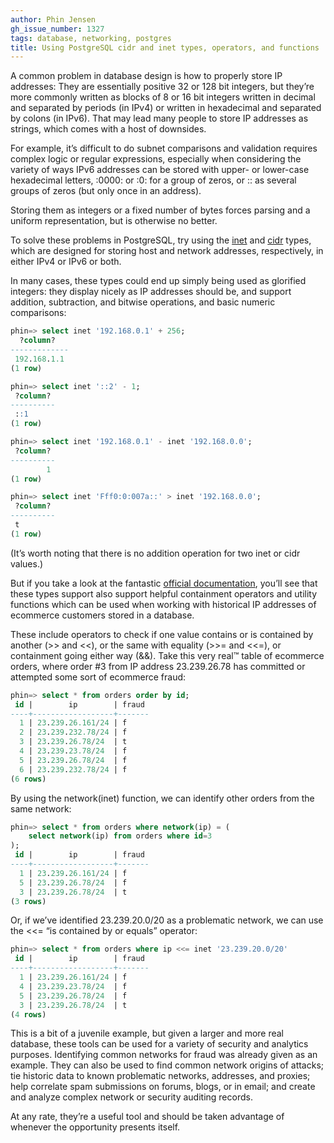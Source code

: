 ```yaml
---
author: Phin Jensen
gh_issue_number: 1327
tags: database, networking, postgres
title: Using PostgreSQL cidr and inet types, operators, and functions
---
```




A common problem in database design is how to properly store IP addresses: They are essentially positive 32 or 128 bit integers, but they’re more commonly written as blocks of 8 or 16 bit integers written in decimal and separated by periods (in IPv4) or written in hexadecimal and separated by colons (in IPv6). That may lead many people to store IP addresses as strings, which comes with a host of downsides.

For example, it’s difficult to do subnet comparisons and validation requires complex logic or regular expressions, especially when considering the variety of ways IPv6 addresses can be stored with upper- or lower-case hexadecimal letters, :0000: or :0: for a group of zeros, or :: as several groups of zeros (but only once in an address).

Storing them as integers or a fixed number of bytes forces parsing and a uniform representation, but is otherwise no better.

To solve these problems in PostgreSQL, try using the [inet](https://www.postgresql.org/docs/9.6/static/datatype-net-types.html#DATATYPE-INET) and [cidr](https://www.postgresql.org/docs/9.6/static/datatype-net-types.html#DATATYPE-CIDR) types, which are designed for storing host and network addresses, respectively, in either IPv4 or IPv6 or both.

In many cases, these types could end up simply being used as glorified integers: they display nicely as IP addresses should be, and support addition, subtraction, and bitwise operations, and basic numeric comparisons:

```sql
phin=> select inet '192.168.0.1' + 256;
  ?column?
-------------
 192.168.1.1
(1 row)

phin=> select inet '::2' - 1;
 ?column?
----------
 ::1
(1 row)

phin=> select inet '192.168.0.1' - inet '192.168.0.0';
 ?column?
----------
        1
(1 row)

phin=> select inet 'Fff0:0:007a::' > inet '192.168.0.0';
 ?column?
----------
 t
(1 row)
```

(It’s worth noting that there is no addition operation for two inet or cidr values.)

But if you take a look at the fantastic [official documentation](https://www.postgresql.org/docs/current/static/functions-net.html), you’ll see that these types support also support helpful containment operators and utility functions which can be used when working with historical IP addresses of ecommerce customers stored in a database.

These include operators to check if one value contains or is contained by another (>> and <<), or the same with equality (>>= and <<=), or containment going either way (&&). Take this very real™ table of ecommerce orders, where order #3 from IP address 23.239.26.78 has committed or attempted some sort of ecommerce fraud:

```sql
phin=> select * from orders order by id;
 id |        ip        | fraud
----+------------------+-------
  1 | 23.239.26.161/24 | f
  2 | 23.239.232.78/24 | f
  3 | 23.239.26.78/24  | t
  4 | 23.239.23.78/24  | f
  5 | 23.239.26.78/24  | f
  6 | 23.239.232.78/24 | f
(6 rows)
```

By using the network(inet) function, we can identify other orders from the same network:

```sql
phin=> select * from orders where network(ip) = (
    select network(ip) from orders where id=3
);
 id |        ip        | fraud
----+------------------+-------
  1 | 23.239.26.161/24 | f
  5 | 23.239.26.78/24  | f
  3 | 23.239.26.78/24  | t
(3 rows)
```

Or, if we’ve identified 23.239.20.0/20 as a problematic network, we can use the <<= “is contained by or equals” operator:

```sql
phin=> select * from orders where ip <<= inet '23.239.20.0/20'
 id |        ip        | fraud
----+------------------+-------
  1 | 23.239.26.161/24 | f
  4 | 23.239.23.78/24  | f
  5 | 23.239.26.78/24  | f
  3 | 23.239.26.78/24  | t
(4 rows)
```

This is a bit of a juvenile example, but given a larger and more real database, these tools can be used for a variety of security and analytics purposes. Identifying common networks for fraud was already given as an example. They can also be used to find common network origins of attacks; tie historic data to known problematic networks, addresses, and proxies; help correlate spam submissions on forums, blogs, or in email; and create and analyze complex network or security auditing records.

At any rate, they’re a useful tool and should be taken advantage of whenever the opportunity presents itself.


